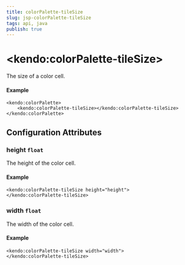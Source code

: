 ```yaml
---
title: colorPalette-tileSize
slug: jsp-colorPalette-tileSize
tags: api, java
publish: true
---
```


# \<kendo:colorPalette-tileSize\>

The size of a color cell.

#### Example
    <kendo:colorPalette>
        <kendo:colorPalette-tileSize></kendo:colorPalette-tileSize>
    </kendo:colorPalette>

## Configuration Attributes

### height `float`

The height of the color cell.

#### Example
    <kendo:colorPalette-tileSize height="height">
    </kendo:colorPalette-tileSize>

### width `float`

The width of the color cell.

#### Example
    <kendo:colorPalette-tileSize width="width">
    </kendo:colorPalette-tileSize>

 

